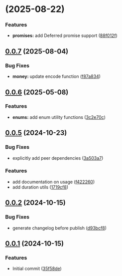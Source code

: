 # [](https://github.com/alis-exchange/ts-alis-build/compare/v0.0.8...v) (2025-08-22)


### Features

* **promises:** add Deferred promise support ([88f012f](https://github.com/alis-exchange/ts-alis-build/commit/88f012fc333944485503c3980d15160aaf6dc9b5))



## [0.0.7](https://github.com/alis-exchange/ts-alis-build/compare/v0.0.6...v0.0.7) (2025-08-04)


### Bug Fixes

* **money:** update encode function ([f87a834](https://github.com/alis-exchange/ts-alis-build/commit/f87a83460b5d9c854b337ed23873b425a0a5fbb3))



## [0.0.6](https://github.com/alis-exchange/ts-alis-build/compare/v0.0.5...v0.0.6) (2025-05-08)


### Features

* **enums:** add enum utility functions ([3c2e70c](https://github.com/alis-exchange/ts-alis-build/commit/3c2e70c6182c23ccb5c07071187277f4e7b0aef2))



## [0.0.5](https://github.com/alis-exchange/ts-alis-build/compare/v0.0.4...v0.0.5) (2024-10-23)


### Bug Fixes

* explicitly add peer dependencies ([3a503a7](https://github.com/alis-exchange/ts-alis-build/commit/3a503a7f0dd7b7b6087c30474153c774403ff618))


### Features

* add documentation on usage ([f422260](https://github.com/alis-exchange/ts-alis-build/commit/f422260ebe5500d23c200ae57627ffb9b18f9012))
* add duration utils ([1719cf8](https://github.com/alis-exchange/ts-alis-build/commit/1719cf8a928fa3feef7279a02613c08d9a0c54f5))



## [0.0.2](https://github.com/alis-exchange/ts-alis-build/compare/v0.0.1...v0.0.2) (2024-10-15)


### Bug Fixes

* generate changelog before publish ([d93bcf8](https://github.com/alis-exchange/ts-alis-build/commit/d93bcf8048dbeabeecb2c12ea617f84b9a6c02c8))



## [0.0.1](https://github.com/alis-exchange/ts-alis-build/compare/35f58dedc8a994da4d666f4cf2a2fa4373778c31...v0.0.1) (2024-10-15)


### Features

* Initial commit ([35f58de](https://github.com/alis-exchange/ts-alis-build/commit/35f58dedc8a994da4d666f4cf2a2fa4373778c31))



